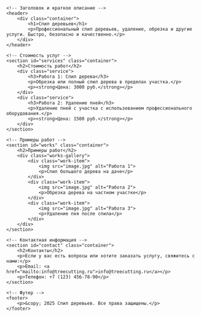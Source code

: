 <!DOCTYPE html>
<html lang="ru">
<head>
    <meta charset="UTF-8">
    <meta name="viewport" content="width=device-width, initial-scale=1.0">
    <meta name="description" content="Компания по спилу деревьев. Профессиональные услуги по спилу деревьев и удалению.">
    <title>Спил деревьев - Услуги</title>
    <link rel="stylesheet" href="style.css">
</head>
<body>

    <!-- Заголовок и краткое описание -->
    <header>
        <div class="container">
            <h1>Спил деревьев</h1>
            <p>Профессиональный спил деревьев, удаление, обрезка и другие услуги. Быстро, безопасно и качественно.</p>
        </div>
    </header>

    <!-- Стоимость услуг -->
    <section id="services" class="container">
        <h2>Стоимость работ</h2>
        <div class="service">
            <h3>Работа 1: Спил дерева</h3>
            <p>Обрезка или полный спил дерева в пределах участка.</p>
            <p><strong>Цена: 3000 руб.</strong></p>
        </div>
        <div class="service">
            <h3>Работа 2: Удаление пней</h3>
            <p>Удаление пней с участка с использованием профессионального оборудования.</p>
            <p><strong>Цена: 1500 руб.</strong></p>
        </div>
    </section>

    <!-- Примеры работ -->
    <section id="works" class="container">
        <h2>Примеры работ</h2>
        <div class="works-gallery">
            <div class="work-item">
                <img src="image.jpg" alt="Работа 1">
                <p>Спил большого дерева на даче</p>
            </div>
            <div class="work-item">
                <img src="image.jpg" alt="Работа 2">
                <p>Обрезка дерева на частном участке</p>
            </div>
            <div class="work-item">
                <img src="image.jpg" alt="Работа 3">
                <p>Удаление пня после спила</p>
            </div>
        </div>
    </section>

    <!-- Контактная информация -->
    <section id="contact" class="container">
        <h2>Контакты</h2>
        <p>Если у вас есть вопросы или хотите заказать услугу, свяжитесь с нами:</p>
        <p>Email: <a href="mailto:info@treecutting.ru">info@treecutting.ru</a></p>
        <p>Телефон: +7 (123) 456-78-90</p>
    </section>

    <!-- Футер -->
    <footer>
        <p>&copy; 2025 Спил деревьев. Все права защищены.</p>
    </footer>

</body>
</html>
